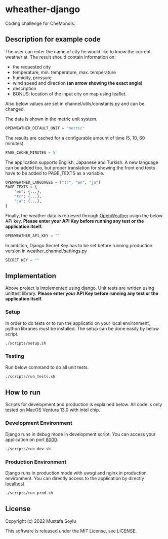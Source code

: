 # wheather-django

Coding challenge for CheMondis.

## Description for example code

The user can enter the name of city he would like to know the current weather at. The result should contain information on:

-   the requested city
-   temperature, min. temperature, max. temperature
-   humidity, pressure
-   wind speed and direction **(an arrow showing the exact angle)**
-   description
-   BONUS: location of the input city on map using leaflet.

Also below values are set in channel/utils/constants.py and can be changed.

The data is shown in the metric unit system.

```python
OPENWEATHER_DEFAULT_UNIT = "metric"
```

The results are cached for a configurable amount of time (5, 10, 60 minutes).

```python
PAGE_CACHE_MINUTES = 5
```

The application supports English, Japanese and Turkish. A new language can be added too, but proper translation for showing the front end texts have to be added to PAGE_TEXTS as a variable.

```python
OPENWEATHER_LANGUAGES = ["tr", "en", "ja"]
PAGE_TEXTS = {
    "en": {...},
    "tr": {...},
    "ja": {...},
}
```

Finally, the weather data is retrieved through [OpenWeather](https://openweathermap.org/) usign the below API key. **Please enter your API Key before running any test or the application itself.**

```python
OPENWEATHER_API_KEY = ""
```

In addition, Django Secret Key has to be set before running production version in weather_channel/settings.py

```python
SECRET_KEY = ""
```

## Implementation

Above project is implemented using django. Unit tests are written using unittest library. **Please enter your API Key before running any test or the application itself.**

### Setup

In order to do tests or to run the applicatio on your local environment, python libraries must be installed. The setup can be done easily by below script.

```bash
./scripts/setup.sh
```

### Testing

Run below command to do all unit tests.

```bash
./scripts/run_tests.sh
```

## How to run

Scripts for development and production is explained below. All code is only tested on MacOS Ventura 13.0 with Intel chip.

### Development Environment

Django runs in debug mode in development script. You can access your application on port [8000](http://127.0.0.1:8000/).

```bash
./scripts/run_dev.sh
```

### Production Environment

Django runs in production mode with uwsgi and nginx in production environment. You can directly access to the application by directly [localhost](http://127.0.0.1/).

```bash
./scripts/run_prod.sh
```

## License

Copyright (c) 2022 Mustafa Soylu

This software is released under the MIT License, see LICENSE.
